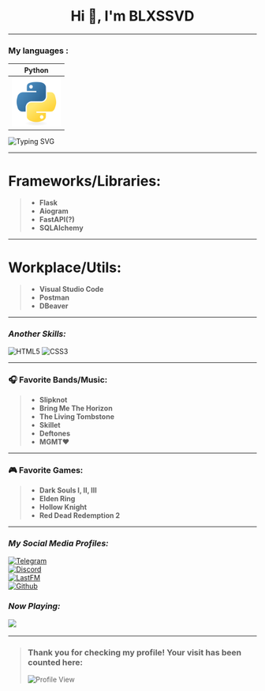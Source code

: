 <h1 align="center">Hi 👋, I'm BLXSSVD</h1>

---

### My languages :
| Python |
|--------|
| <img src="https://raw.githubusercontent.com/devicons/devicon/refs/heads/master/icons/python/python-original.svg" width=100> |

<img src="https://readme-typing-svg.herokuapp.com?color=%23FFFFFF&lines=🕞+Started+coding+in+February+2024.+++" alt="Typing SVG" width="600" height="100"/>

---

# Frameworks/Libraries:
> * **Flask**
> * **Aiogram**
> * **FastAPI(?)**
> * **SQLAlchemy**



___

# Workplace/Utils:
> * **Visual Studio Code**
> * **Postman**
> * **DBeaver**

___

### _Another Skills:_
![HTML5](https://img.shields.io/badge/html5-%23E34F26.svg?style=for-the-badge&logo=html5&logoColor=white)
![CSS3](https://img.shields.io/badge/css3-%231572B6.svg?style=for-the-badge&logo=css3&logoColor=white)



___

### 🎧 Favorite Bands/Music:
> * **Slipknot**  
> * **Bring Me The Horizon**  
> * **The Living Tombstone**  
> * **Skillet**  
> * **Deftones**
> * **MGMT❤️**

___

### 🎮 Favorite Games:
> * **Dark Souls I, II, III**  
> * **Elden Ring**  
> * **Hollow Knight**  
> * **Red Dead Redemption 2**


___

### _My Social Media Profiles:_
[![Telegram](https://img.shields.io/badge/Telegram-2CA5E0?style=for-the-badge&logo=telegram&logoColor=white)](https://t.me/blxssvdd)  
[![Discord](https://img.shields.io/badge/Discord-%235865F2.svg?style=for-the-badge&logo=discord&logoColor=white)](https://discord.com/users/1007074248621301880)  
[![LastFM](https://img.shields.io/badge/Last.fm-D51007?style=for-the-badge&logo=last.fm&logoColor=white)](https://www.last.fm/user/blxssvd)  
[![Github](https://img.shields.io/badge/github-%23121011.svg?style=for-the-badge&logo=github&logoColor=white)](https://github.com/blxssvdd)

### _Now Playing:_
<img src="https://lastfm-recently-played.vercel.app/api?user=blxssvd&style=for-the-badge&label=Now%20Playing&logo=last.fm&color=red&labelColor=black" />


___

> ### Thank you for checking my profile! Your visit has been counted here:
> ![Profile View](https://profile-counter.glitch.me/blxssvdd/count.svg)
